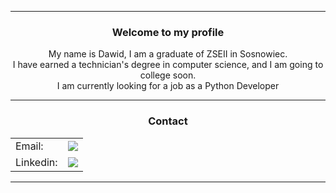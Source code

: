 <hr>
<h3 align="center">
    Welcome to my profile
</h3>
<div align="center">
<p align="center">My name is Dawid, I am a graduate of ZSEII in Sosnowiec. <br> I have earned a technician's degree in computer science, and I am going to college soon. <br> I am currently looking for a job as a Python Developer</p>
</div>
<hr>

<h3 align="center">
    Contact
</h3>

<table align="center">
    <tr>
        <td>Email: </td>
        <td><a class="underline" href="mailto:dawid.zareba03@gmail.com"><img src="https://img.shields.io/badge/Mail:dawid.zareba03@gmail.com-D14836?style=for-the-badge&logo=gmail&logoColor=white"></a></td>
    </tr>
    <tr>
        <td>Linkedin: </td>
        <td><a href="https://www.linkedin.com/in/dawid-zar%C4%99ba-2b1b45211"/><img src="https://img.shields.io/badge/LinkedIn_Dawid_Zaręba-0077B5?style=for-the-badge&logo=linkedin&logoColor=white"></a></td>
    </tr>
</table>

<hr>
